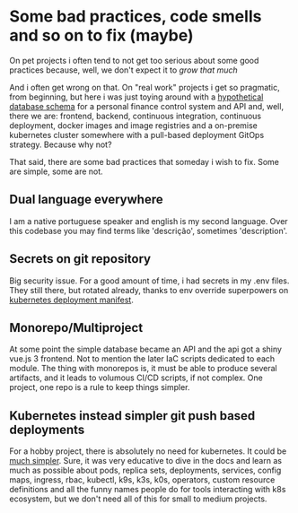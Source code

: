 # Some bad practices, code smells and so on to fix (maybe)

On pet projects i often tend to not get too serious about some good practices
because, well, we don't expect it to _grow that much_

And i often get wrong on that. On "real work" projects i get so pragmatic, from
beginning, but here i was just toying around with a
[hypothetical database schema][1] for a personal finance control system and API
and, well, there we are: frontend, backend, continuous integration, continuous
deployment, docker images and image registries and a on-premise kubernetes
cluster somewhere with a pull-based deployment GitOps strategy. Because why not?

That said, there are some bad practices that someday i wish to fix. Some are 
simple, some are not.

## Dual language everywhere

I am a native portuguese speaker and english is my second language. Over this
codebase you may find terms like 'descrição', sometimes 'description'.

## Secrets on git repository

Big security issue. For a good amount of time, i had secrets in my .env files.
They still there, but rotated already, thanks to env override superpowers on
[kubernetes deployment manifest][2].

## Monorepo/Multiproject

At some point the simple database became an API and the api got a shiny vue.js 3
frontend. Not to mention the later IaC scripts dedicated to each module. The
thing with monorepos is, it must be able to produce several artifacts, and it
leads to volumous CI/CD scripts, if not complex. One project, one repo is a rule
to keep things simpler.

## Kubernetes instead simpler git push based deployments

For a hobby project, there is absolutely no need for kubernetes. It could be
[much simpler][3]. Sure, it was very educative to dive in the docs and learn as
much as possible about pods, replica sets, deployments, services, config maps, 
ingress, rbac, kubectl, k9s, k3s, k0s, operators, custom resource definitions
and all the funny names people do for tools interacting with k8s ecosystem, but
we don't need all of this for small to medium projects.

[1]: ./redline.sql
[2]: ../service-node-koa/infrastructure/k8s/deployment.yml
[3]: https://sombriks.com/blog/0063-git-based-deployment-services/

